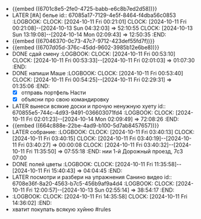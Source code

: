 - {{embed ((6701c8e5-2fe0-4725-babb-e6c8b7ed2d58))}}
- LATER [#A] белье
  id:: 67085a17-7129-4e5f-8464-f4dba56c0853
  :LOGBOOK:
  CLOCK: [2024-10-11 Fri 00:21:01]
  CLOCK: [2024-10-11 Fri 00:21:08]--[2024-10-13 Sun 04:32:03] =>  52:10:55
  CLOCK: [2024-10-13 Sun 13:19:08]--[2024-10-14 Mon 02:09:43] =>  12:50:35
  :END:
- {{embed ((67046370-0c73-47c7-9712-423def55fd7f))}}
- {{embed ((6707d05d-376c-45dd-9602-3985b12e6be8))}}
- DONE сдай смену
  :LOGBOOK:
  CLOCK: [2024-10-11 Fri 00:53:10]
  CLOCK: [2024-10-11 Fri 00:53:33]--[2024-10-11 Fri 02:01:03] =>  01:07:30
  :END:
- DONE напиши Маше
  :LOGBOOK:
  CLOCK: [2024-10-11 Fri 00:53:40]
  CLOCK: [2024-10-11 Fri 00:54:25]--[2024-10-11 Fri 02:29:31] =>  01:35:06
  :END:
  * [x] отправь портфель Насти
  * [x] объясни про свою командировку
- LATER вынеси всякие доски и прочую ненужную хуету
  id:: 670855e5-744c-4d93-9491-036603071fd4
  :LOGBOOK:
  CLOCK: [2024-10-11 Fri 02:01:23]--[2024-10-14 Mon 02:09:49] =>  72:08:26
  :END:
- {{embed ((664c888e-22be-4ad9-b100-5d7ab8457657))}}
- LATER собрание:
  :LOGBOOK:
  CLOCK: [2024-10-11 Fri 03:40:13]
  CLOCK: [2024-10-11 Fri 03:40:15]
  CLOCK: [2024-10-11 Fri 03:40:19]--[2024-10-11 Fri 03:40:27] =>  00:00:08
  CLOCK: [2024-10-11 Fri 03:40:32]--[2024-10-11 Fri 11:35:50] =>  07:55:18
  :END:
  нии
  1-й Дорожный проезд, 7с3
  07:00
- DONE полей цветы
  :LOGBOOK:
  CLOCK: [2024-10-11 Fri 11:35:58]--[2024-10-11 Fri 15:40:43] =>  04:04:45
  :END:
- LATER посмотри и разбери на упражнения Санино видео
  id:: 6708e36f-8a20-4563-b7c5-456b9af9a4d4
  :LOGBOOK:
  CLOCK: [2024-10-11 Fri 12:00:57]--[2024-10-13 Sun 02:55:14] =>  38:54:17
  :END:
- :LOGBOOK:
  CLOCK: [2024-10-11 Fri 14:35:58]
  CLOCK: [2024-10-11 Fri 14:36:02]
  :END:
- хватит покупать всякую хуйню #rules